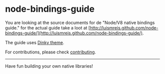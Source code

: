 # node-bindings-guide

You are looking at the source documents for de "Node/V8 native bindings guide." for the actual guide take a loot at [http://luismreis.github.com/node-bindings-guide/](http://luismreis.github.com/node-bindings-guide/).

The guide uses [Dinky theme](https://github.com/broccolini/dinky).

For contributions, please check [contributing](https://github.com/luismreis/node-bindings-guide/blob/gh-pages/CONTRIBUTING.md).

------

Have fun building your own native libraries!
